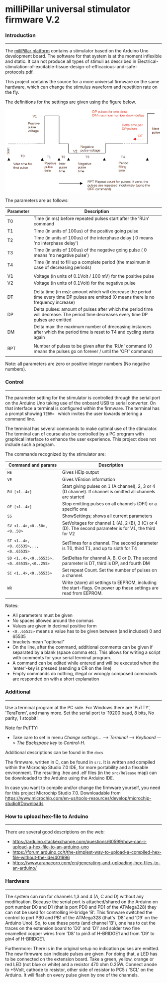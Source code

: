 # milliPillar universal stimulator firmware V.2

### Introduction
-------

The [miliPillar platform](https://pubs.acs.org/doi/10.1021/acsbiomaterials.1c01006) contains a stimulator based on the
Arduino Uno development board. The software for that system is at the moment inflexible and static. It can not produce
all types of stimuli as described in Electrical-stimulation-of-excitable-tissue-design-of-efficacious-and-safe-protocols.pdf.

This project contains the source for a more universal firmware on the same hardware, which can change the stimulus waveform
and repetition rate on the fly.

The definitions for the settings are given using the figure below.

![Figure of waveform with parameters](docs/StimulatorPulse.png)

The parameters are as follows:

| Parameter   | Description                                                       |
|-------------|-------------------------------------------------------------------|
| T0          | Time (in ms) before repeated pulses start after the 'RUn' command |
| T1          | Time (in units of 100us) of the positive going pulse                          |
| T2          | Time (in units of 100us) of  the interphase delay ( 0 means 'no interphase delay') |
| T3          | Time (in units of 100us) of the negative going pulse ( 0 means 'no negative pulse') |
| T4          | Time (in ms) to fill up a complete period (the maximum in case of decreasing periods) |
|  |    |
| V1    | Voltage (in units of 0.1Volt / 100 mV) for the positive pulse |
| V2    | Voltage (in units of 0.1Volt) for the negative pulse |
|  |    |
| DT    | Delta time (in ms): amount which will decrease the period time every time DP pulses are emitted (0 means there is no frequency increase)  |
| DP    | Delta pulses: amount of pulses after which the period time will decrease. The period time decreases every time DP pulses are emitted  |
| DM    | Delta max: the maximum number of dreceasing instances after which the period time is reset to T4 and cycling starts again  |
|  |    |
| RPT   | Number of pulses to be given after the 'RUn' command (0 means the pulses go on forever / until the 'OFf' command) |
|  |    |

Note: all parameters are zero or positive integer numbers (No negative numbers).

### Control
-------

The parameter setting for the stimulator is controlled through the serial port on the Arduino Uno taking use of the onboard USB to serial converter.
On that interface a terminal is configured within the firmware. The terminal has a prompt showing `TERM> ` which invites the user towards
entering a command line.

The terminal has several commands to make optimal use of the stimulator. The terminal can of course also be controlled by a PC program
with graphical interface to enhance the user experience. This project does not include such a program.

The commands recognized by the stimulator are:

| Command and params | Description                                                       |
|--------------------|-------------------------------------------------------------------|
| `HE`               | Gives HElp output  |
| `VE`               | Gives VErsion information |
| `RU [<1..4>]`      | Start giving pulses on 1 (A channel), 2, 3 or 4 (D channel). If channel is omitted all channels are started |
| `OF [<1..4>]`      | Stop emitting pulses on all channels (OFf) or a specific one |
| `SS`               | ShowSettings; shows all current parameters |
| `SV <1..4>,<0..50>,<0..50>` | SetVoltages for channel 1 (A), 2 (B), 3 (C) or 4 (D). The second parameter is for V1, the third for V2 |
| `ST <1..4>,<0..65535>,..,<0..65535>` | SetTimes for a channel. The second parameter is T0, third T1, and up to sixth for T4 |
| `SD <1..4>,<0..65535>,<0..65535>,<0..255>` | SetDeltas for channel A, B, C or D. The second parameter is DT, third is DP, and fourth DM |
| `SC <1..4>,<0..65535>` | Set repeat Count. Set the number of pulses on a channel. |
| `WR`               | Write (store) all settings to EEPROM, including the start-flags. On power up these settings are read from EEPROM. |
|  |    | 
 
Notes:
 - All parameters must be given
 - No spaces allowed around the commas
 - Values are given in decimal positive form
 - `<0..65535>` means a value has to be given between (and included) 0 and 65535
 - brackets mean "optional"
 - On the line, after the command, additional comments can be given if separated by a blank (space comma etc). This allows
 for writing a script with comments for your serial terminal program.
 - A command can be edited while entered and will be executed when the 'enter'-key is pressed (sending a CR on the line)
 - Empty commands do nothing, illegal or wrongly composed commands are responded on with a short explanation
 

### Additional
-----------

Use a terminal program at the PC side. For Windows there are 'PuTTY', 'TeraTerm', and many more. 
Set the serial port to '19200 baud, 8 bits, No parity, 1 stopbit'.

Note for PuTTY:
 - Take care to set in menu *Change settings... --> Terminal --> Keyboard --> The Backspace key* to *Control-H*.


  
Additional descriptions can be found in the `docs`
  
The firmware, written in C, can be found in `src`. It is written and compiled within the Microchip Studio 7.0 IDE, for more 
portability and a flexable environment.
The resulting .hex and .elf files (in the `src/Release` map) can be downloaded to the Arduino using the Arduino IDE.
  
In case you want to compile and/or change the firmware yourself, you need for this project Microchip Studio 7.0. 
Downloadable from https://www.microchip.com/en-us/tools-resources/develop/microchip-studio#Downloads

  
### How to upload hex-file to Arduino
----------------------------------

There are several good descriptions on the web:

- https://arduino.stackexchange.com/questions/60599/how-can-i-upload-a-hex-file-to-an-arduino-uno
- https://forum.arduino.cc/t/the-simplest-way-to-upload-a-compiled-hex-file-without-the-ide/401996
- https://www.aranacorp.com/en/generating-and-uploading-hex-files-to-an-arduino/


### Hardware
-----------

The system can run for channels 1,3 and 4 (A, C and D) without any modification. Because the serial port is attached/shared on the
Arduino on port number D0 and D1 (that is port PD0 and PD1 of the ATMega328) they can not be used for controlling H-bridge 'B'.
This firmware switched the control to port PB0 and PB1 of the ATMega328 (that's 'D8' and 'D9' on the Arduino Uno). 
So, to use these ports (and channel 'B'), one has to cut the traces on the extension board to 'D0' and 'D1' and solder two fine enamelled copper wires from 'D8'
to pin3 of H-BRIDGE1 and from 'D9' to pin4 of H-BRIDGE1.

Furthermore: There is in the original setup no indication pulses are emitted. The new firmware can indicate pulses are given. For doing
that, a LED has to be connected on the extension board. Take a green, yellow, orange or red LED (not blue or white) and a resistor 470 ohm 0.25W.
Connect anode to +5Volt, cathode to resistor, other side of resistor to PC5 / 'SCL' on the Arduino. It will flash on every pulse given by one of the channels.

